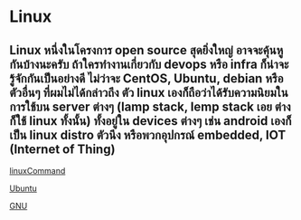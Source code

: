 # Linux
## Linux หนึ่งในโครงการ open source สุดยิ่งใหญ่ อาจจะคุ้นหูกันบ้างนะครับ ถ้าใครทำงานเกี่ยวกับ devops หรือ infra ก็น่าจะรู้จักกันเป็นอย่างดี ไม่ว่าจะ CentOS, Ubuntu, debian หรือตัวอื่นๆ ที่ผมไม่ได้กล่าวถึง ตัว linux เองก็ถือว่าได้รับความนิยมในการใช้บน server ต่างๆ (lamp stack, lemp stack เอย ต่างก็ใช้ linux ทั้งนั้น) ทั้งอยู่ใน devices ต่างๆ เช่น android เองก็เป็น linux distro ตัวนึง หรือพวกอุปกรณ์ embedded, IOT (Internet of Thing)

[linuxCommand](linuxCommand.docx)

[Ubuntu](Ubuntu.docx)

[GNU](GNU.docx)
